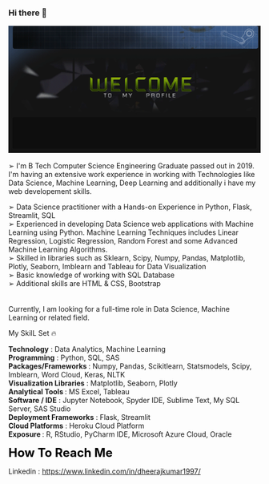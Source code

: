 ### Hi there 👋

![Alt Text](https://github.com/DheerajKumar97/DheerajKumar97/blob/master/cvr1.gif)

<!--
**DheerajKumar97/DheerajKumar97** is a ✨ _special_ ✨ repository because its `README.md` (this file) appears on your GitHub profile.

Here are some ideas to get you started:

- 🔭 I’m currently working on ...
- 🌱 I’m currently learning ...
- 👯 I’m looking to collaborate on ...
- 🤔 I’m looking for help with ...
- 💬 Ask me about ...
- 📫 How to reach me: ...
- 😄 Pronouns: ...
- ⚡ Fun fact: ...
-->

➢ I'm B Tech Computer Science Engineering Graduate passed out in 2019. I'm having an extensive work experience in working with Technologies like Data Science, Machine Learning, Deep Learning and additionally i have my web developement skills.

➢ Data Science practitioner with a Hands-on Experience in Python, Flask, Streamlit, SQL
<br>
➢ Experienced in developing Data Science web applications with Machine Learning using Python. Machine Learning Techniques includes Linear Regression, Logistic Regression, Random Forest and some Advanced Machine Learning Algorithms.
<br>
➢ Skilled in libraries such as Sklearn, Scipy, Numpy, Pandas, Matplotlib, Plotly, Seaborn, Imblearn and Tableau for Data Visualization
<br>
➢ Basic knowledge of working with SQL Database
<br>
➢ Additional skills are HTML & CSS, Bootstrap 
<br><br><br>
Currently, I am looking for a full-time role in Data Science, Machine Learning or related field.

My SkilL Set 🔥


<b>Technology</b>               : Data Analytics, Machine Learning
<br>
<b>Programming</b>               : Python, SQL, SAS 
<br>
<b>Packages/Frameworks </b>      : Numpy, Pandas, Scikitlearn, Statsmodels, Scipy, Imblearn, Word Cloud, Keras, NLTK
<br>
<b>Visualization Libraries</b>   : Matplotlib, Seaborn, Plotly 
<br>
<b>Analytical Tools </b>         : MS Excel, Tableau 
<br>
<b>Software / IDE</b>            : Jupyter Notebook, Spyder IDE, Sublime Text, My SQL Server, SAS Studio 
<br>
<b>Deployment Frameworks</b>     : Flask, Streamlit 
<br>
<b>Cloud Platforms</b>           : Heroku Cloud Platform 
<br>
<b>Exposure </b>                 : R, RStudio, PyCharm IDE, Microsoft Azure Cloud, Oracle 
<br>
 
<html><font color="black" size="5"><b>How To Reach Me</b></font></html>

Linkedin         : https://www.linkedin.com/in/dheerajkumar1997/


